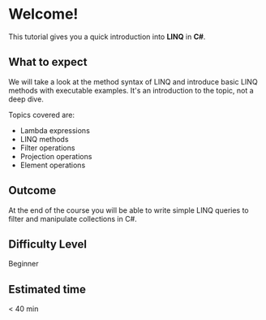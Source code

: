 # Welcome!

This tutorial gives you a quick introduction into **LINQ** in **C#**.

## What to expect
We will take a look at the method syntax of LINQ and introduce basic LINQ methods with executable examples.
It's an introduction to the topic, not a deep dive.

Topics covered are:
* Lambda expressions
* LINQ methods
* Filter operations
* Projection operations
* Element operations

## Outcome
At the end of the course you will be able to write simple LINQ queries to filter and manipulate collections in C#.

## Difficulty Level
Beginner

## Estimated time
< 40 min
